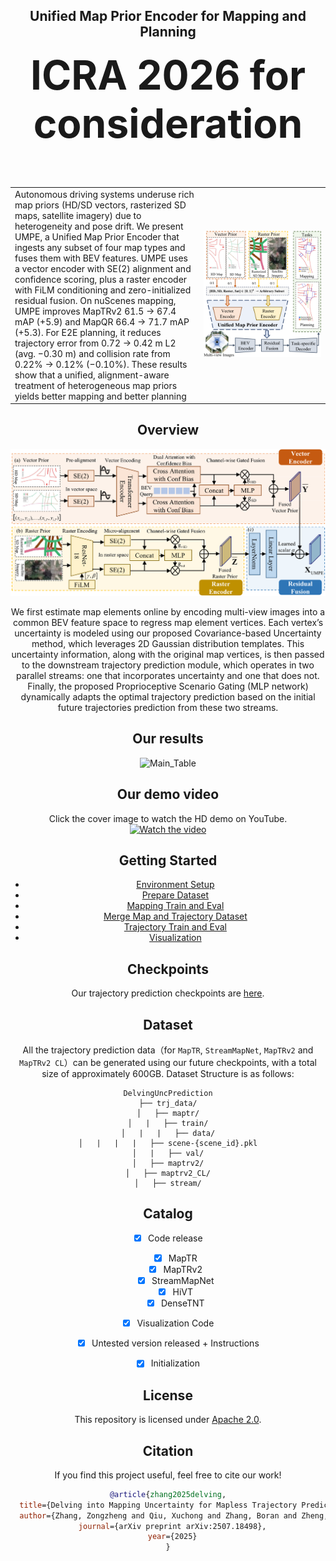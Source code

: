 <div align="center">
<h2>Unified Map Prior Encoder for Mapping and Planning</h2>
<p style="font-size: 64px; font-weight: bold; margin-top: 10px;"><strong>ICRA 2026 for consideration</strong></p>

<table>
<tr>
<td width="60%">
Autonomous driving systems underuse rich map priors (HD/SD vectors, rasterized SD maps, satellite imagery) due to heterogeneity and pose drift. We present UMPE, a Unified Map Prior Encoder that ingests any subset of four map types and fuses them with BEV features. UMPE uses a vector encoder with SE(2) alignment and confidence scoring, plus a raster encoder with FiLM conditioning and zero-initialized residual fusion. On nuScenes mapping, UMPE improves MapTRv2 61.5 → 67.4 mAP (+5.9) and MapQR 66.4 → 71.7 mAP (+5.3). For E2E planning, it reduces trajectory error from 0.72 → 0.42 m L2 (avg. −0.30 m) and collision rate from 0.22% → 0.12% (−0.10%). These results show that a unified,
alignment-aware treatment of heterogeneous map priors yields better mapping and better planning
</td>
<td width="40%">
<img src="assets/teaser.png" alt="UMPE teaser" style="width: 100%; height: auto;">
</td>
</tr>
</table>

## Overview
![pipeline](assets/method.png)

We first estimate map elements online by encoding multi-view images into a common BEV feature space
to regress map element vertices. Each vertex’s uncertainty is modeled using our proposed Covariance-based Uncertainty method, which
leverages 2D Gaussian distribution templates. This uncertainty information, along with the original map vertices, is then passed to the
downstream trajectory prediction module, which operates in two parallel streams: one that incorporates uncertainty and one that does not.
Finally, the proposed Proprioceptive Scenario Gating (MLP network) dynamically adapts the optimal trajectory prediction based on the
initial future trajectories prediction from these two streams.

## Our results

![Main_Table](assets/Main_Table.png)

## Our demo video
Click the cover image to watch the HD demo on YouTube.
[![Watch the video](assets/video_cover.png)](https://youtu.be/SbicP4tTv7I)

## Getting Started
- [Environment Setup](docs/env.md)
- [Prepare Dataset](docs/prepare_dataset.md)
- [Mapping Train and Eval](docs/map.md)
- [Merge Map and Trajectory Dataset](docs/adaptor.md)
- [Trajectory Train and Eval](docs/trj.md)
- [Visualization](docs/visualization.md)

## Checkpoints
Our trajectory prediction checkpoints are [here](https://drive.google.com/drive/folders/1npxVMMCyMgckBBXUnuRW8M3sYexpAObd?usp=sharing).

## Dataset

All the trajectory prediction data（for `MapTR`, `StreamMapNet`, `MapTRv2` and `MapTRv2 CL`）can be generated using our future checkpoints, with a total size of approximately 600GB.
Dataset Structure is as follows:
```
DelvingUncPrediction
├── trj_data/
│   ├── maptr/
│   |   ├── train/
│   |   |   ├── data/
│   |   |   |   ├── scene-{scene_id}.pkl
│   |   ├── val/
│   ├── maptrv2/
│   ├── maptrv2_CL/
│   ├── stream/
```

## Catalog

- [x] Code release
  - [x] MapTR
  - [x] MapTRv2
  - [x] StreamMapNet
  - [x] HiVT
  - [x] DenseTNT
- [x] Visualization Code
- [x] Untested version released + Instructions
- [x] Initialization




## License

This repository is licensed under [Apache 2.0](LICENSE).


## Citation
If you find this project useful, feel free to cite our work!

```bibtex
@article{zhang2025delving,
  title={Delving into Mapping Uncertainty for Mapless Trajectory Prediction},
  author={Zhang, Zongzheng and Qiu, Xuchong and Zhang, Boran and Zheng, Guantian and Gu, Xunjiang and Chi, Guoxuan and Gao, Huan-ang and Wang, Leichen and Liu, Ziming and Li, Xinrun and others},
  journal={arXiv preprint arXiv:2507.18498},
  year={2025}
}
```
